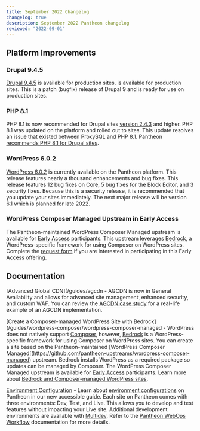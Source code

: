```yaml
---
title: September 2022 Changelog
changelog: true
description: September 2022 Pantheon changelog
reviewed: "2022-09-01"
---
```


## Platform Improvements

### Drupal 9.4.5

[Drupal 9.4.5](https://www.drupal.org/project/drupal/releases/9.4.5) is available for production sites. is available for production sites. This is a patch (bugfix) release of Drupal 9 and is ready for use on production sites.

### PHP 8.1

PHP 8.1 is now recommended for Drupal sites [version 2.4.3](https://proxysql.com/blog/releasing-proxysql-v2-4-3/) and higher. PHP 8.1 was updated on the platform and rolled out to sites.  This update resolves an issue that existed between ProxySQL and PHP 8.1.  Pantheon [recommends PHP 8.1 for Drupal sites](https://pantheon.io/docs/php-versions).

### WordPress 6.0.2

[WordPress 6.0.2](https://wordpress.org/news/2022/08/wordpress-6-0-2-security-and-maintenance-release/) is currently available on the Pantheon platform. This release features nearly a thousand enhancements and bug fixes. This release features 12 bug fixes on Core, 5 bug fixes for the Block Editor, and 3 security fixes. Because this is a security release, it is recommended that you update your sites immediately. The next major release will be version 6.1 which is planned for late 2022.


### WordPress Composer Managed Upstream in Early Access

The Pantheon-maintained WordPress Composer Managed upstream is available for [Early Access](https://pantheon.io/docs/oss-support-levels#early-access) participants. This upstream leverages [Bedrock](https://roots.io/bedrock/), a WordPress-specific framework for using Composer on WordPress sites. Complete the [request form](https://docs.google.com/forms/d/e/1FAIpQLSe5WvxnzA7_U7B4clhhIYsPxI7DXkmQC-Y8J6pXmrbHYPzviw/viewform) if you are interested in participating in this Early Access offering.


## Documentation

[Advanced Global CDN](/guides/agcdn - AGCDN is now in General Availability and allows for advanced site management, enhanced security, and custom WAF. You can review the [AGCDN case study](https://pantheon.io/blog/fight-cyberattacks-advanced-global-cdn) for a real-life example of an AGCDN implementation.

[Create a Composer-managed WordPress Site with Bedrock](/guides/wordpress-composer/wordpress-composer-managed - WordPress does not natively support [Composer](https://getcomposer.org/), however, [Bedrock](https://roots.io/bedrock/) is a WordPress-specific framework for using Composer on WordPress sites. You can create a site based on the Pantheon-maintained [WordPress Composer Managed[(https://github.com/pantheon-upstreams/wordpress-composer-managed) upstream. Bedrock installs WordPress as a required package so updates can be managed by Composer. The WordPress Composer Managed upstream is available for [Early Access](https://pantheon.io/docs/oss-support-levels#early-access) participants. Learn more about [Bedrock and Composer-managed WordPress sites](https://pantheon.io/docs/guides/wordpress-composer/wordpress-composer-managed#more-resources).

[Environment Configuration](/guides/environment-configuration) - Learn about [environment configurations](/guides/environment-configuration#code-and-configuration-in-separate-environments) on Pantheon in our new accessible guide. Each site on Pantheon comes with three environments: Dev, Test, and Live. This allows you to develop and test features without impacting your Live site. Additional development environments are available with [Multidev](/guides/multidev). Refer to the [Pantheon WebOps Workflow](/pantheon-workflow) documentation for more details.

